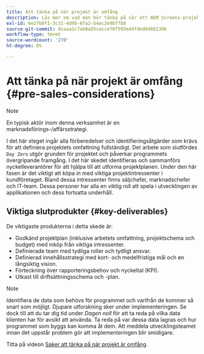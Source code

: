 ```yaml
---
title: Att tänka på när projekt är omfång
description: Läs mer om vad man bör tänka på när ett AEM Screens-projekt omfattar flera projekt.
exl-id: 6e27b0f1-3c31-4d9b-8fa2-b4ec2e9bf7b0
source-git-commit: dcaaa1c7ab0a55cecce70f593ed4fded8468130b
workflow-type: tm+mt
source-wordcount: '270'
ht-degree: 0%

---
```


# Att tänka på när projekt är omfång {#pre-sales-considerations}

>[!NOTE]
>En typisk aktör inom denna verksamhet är en marknadsförings-/affärsstrategi.

I det här steget ingår alla förberedelser och identifieringsåtgärder som krävs för att definiera projektets omfattning fullständigt. Det arbete som slutfördes `Day Zero` utgör grunden för projektet och påverkar programmets övergripande framgång.
I det här skedet identifieras och sammanförs nyckelleverantörer för att hjälpa till att utforma projektplanen. Under den här fasen är det viktigt att köpa in med viktiga projektintressenter i kundföretaget. Bland dessa intressenter finns säljchefer, marknadschefer och IT-team. Dessa personer har alla en viktig roll att spela i utvecklingen av applikationen och dess fortsatta underhåll.

## Viktiga slutprodukter {#key-deliverables}

De viktigaste produkterna i detta skede är:

* Godkänd projektplan (inklusive arbetets omfattning, projektschema och budget) med inköp från viktiga intressenter.
* Definierade team med tydliga roller och tydligt ansvar.
* Definierad innehållsstrategi med kort- och medelfristiga mål och en långsiktig vision.
* Förteckning över rapporteringsbehov och nyckeltal (KPI).
* Utkast till driftsättningsschema och -plan.

>[!NOTE]
>
>Identifiera de data som behövs för programmet och varifrån de kommer så snart som möjligt. Djupare utforskning sker under implementeringen. Se dock till att du tar dig tid under *Dagen noll* för att ta reda på vilka data klienten har för avsikt att använda. Ta reda på var dessa data lagras och hur programmet som byggs kan komma åt dem. Att meddela utvecklingsteamet innan det uppstår problem gör att implementeringen blir smidigare.

Titta på videon [Saker att tänka på när projekt är omfång](https://experienceleague.adobe.com/sv/docs/experience-manager-screens/user-guide/digital-signage-network/project-considerations).
